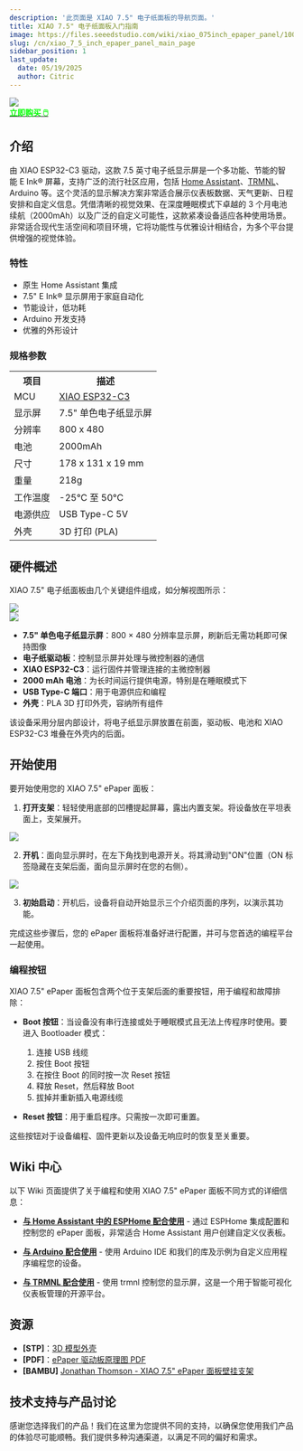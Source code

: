 ```yaml
---
description: '此页面是 XIAO 7.5" 电子纸面板的导航页面。'
title: XIAO 7.5" 电子纸面板入门指南
image: https://files.seeedstudio.com/wiki/xiao_075inch_epaper_panel/100.webp
slug: /cn/xiao_7_5_inch_epaper_panel_main_page
sidebar_position: 1
last_update:
  date: 05/19/2025
  author: Citric
---
```


<div style={{textAlign:'center'}}><img src="https://files.seeedstudio.com/wiki/xiao_075inch_epaper_panel/100.jpg" style={{width:700, height:'auto'}}/></div>

<div class="get_one_now_container" style={{textAlign: 'center'}}>
    <a class="get_one_now_item" href="https://www.seeedstudio.com/XIAO-7-5-ePaper-Panel-p-6416.html" target="_blank" rel="noopener noreferrer"><strong><span><font color={'FFFFFF'} size={"4"}> 立即购买 🖱️</font></span></strong></a>
</div>

## 介绍

由 XIAO ESP32-C3 驱动，这款 7.5 英寸电子纸显示屏是一个多功能、节能的智能 E Ink® 屏幕，支持广泛的流行社区应用，包括 [Home Assistant](https://www.home-assistant.io/)、[TRMNL](https://trmnl.app/)、Arduino 等。这个灵活的显示解决方案非常适合展示仪表板数据、天气更新、日程安排和自定义信息。凭借清晰的视觉效果、在深度睡眠模式下卓越的 3 个月电池续航（2000mAh）以及广泛的自定义可能性，这款紧凑设备适应各种使用场景。非常适合现代生活空间和项目环境，它将功能性与优雅设计相结合，为多个平台提供增强的视觉体验。

### 特性

- 原生 Home Assistant 集成
- 7.5" E Ink® 显示屏用于家庭自动化
- 节能设计，低功耗
- Arduino 开发支持
- 优雅的外形设计


### 规格参数

<div class="table-center">
	<table align="center">
		<tr>
			<th>项目</th>
			<th>描述</th>
		</tr>
		<tr>
			<td>MCU</td>
			<td><a href="https://wiki.seeedstudio.com/cn/XIAO_ESP32C3_Getting_Started/">XIAO ESP32-C3</a></td>
		</tr>
		<tr>
			<td>显示屏</td>
			<td>7.5" 单色电子纸显示屏</td>
		</tr>
		<tr>
			<td>分辨率</td>
			<td>800 x 480</td>
		</tr>
		<tr>
			<td>电池</td>
			<td>2000mAh</td>
		</tr>
		<tr>
			<td>尺寸</td>
			<td>178 x 131 x 19 mm</td>
		</tr>
		<tr>
			<td>重量</td>
			<td>218g</td>
		</tr>
		<tr>
			<td>工作温度</td>
			<td>-25°C 至 50°C</td>
		</tr>
		<tr>
			<td>电源供应</td>
			<td>USB Type-C 5V</td>
		</tr>
        <tr>
            <td>外壳</td>
            <td>3D 打印 (PLA)</td>
        </tr>
	</table>
</div>

## 硬件概述

XIAO 7.5" 电子纸面板由几个关键组件组成，如分解视图所示：


<div style={{textAlign:'center'}}><img src="https://files.seeedstudio.com/wiki/xiao_075inch_epaper_panel/207.jpg" style={{width:800, height:'auto'}}/></div>


<div style={{textAlign:'center'}}><img src="https://files.seeedstudio.com/wiki/xiao_075inch_epaper_panel/208.jpg" style={{width:800, height:'auto'}}/></div>

- **7.5" 单色电子纸显示屏**：800 × 480 分辨率显示屏，刷新后无需功耗即可保持图像
- **电子纸驱动板**：控制显示屏并处理与微控制器的通信
- **XIAO ESP32-C3**：运行固件并管理连接的主微控制器
- **2000 mAh 电池**：为长时间运行提供电源，特别是在睡眠模式下
- **USB Type-C 端口**：用于电源供应和编程
- **外壳**：PLA 3D 打印外壳，容纳所有组件

该设备采用分层内部设计，将电子纸显示屏放置在前面，驱动板、电池和 XIAO ESP32-C3 堆叠在外壳内的后面。

## 开始使用

要开始使用您的 XIAO 7.5" ePaper 面板：

1. **打开支架**：轻轻使用底部的凹槽提起屏幕，露出内置支架。将设备放在平坦表面上，支架展开。

<div style={{textAlign:'center'}}><img src="https://files.seeedstudio.com/wiki/xiao_075inch_epaper_panel/206.gif" style={{width:500, height:'auto'}}/></div>

2. **开机**：面向显示屏时，在左下角找到电源开关。将其滑动到"ON"位置（ON 标签隐藏在支架后面，面向显示屏时在您的右侧）。

<div style={{textAlign:'center'}}><img src="https://files.seeedstudio.com/wiki/xiao_075inch_epaper_panel/205.jpg" style={{width:600, height:'auto'}}/></div>

3. **初始启动**：开机后，设备将自动开始显示三个介绍页面的序列，以演示其功能。

完成这些步骤后，您的 ePaper 面板将准备好进行配置，并可与您首选的编程平台一起使用。

### 编程按钮

XIAO 7.5" ePaper 面板包含两个位于支架后面的重要按钮，用于编程和故障排除：

- **Boot 按钮**：当设备没有串行连接或处于睡眠模式且无法上传程序时使用。要进入 Bootloader 模式：
  1. 连接 USB 线缆
  2. 按住 Boot 按钮
  3. 在按住 Boot 的同时按一次 Reset 按钮
  4. 释放 Reset，然后释放 Boot
  5. 拔掉并重新插入电源线缆
    
- **Reset 按钮**：用于重启程序。只需按一次即可重置。

这些按钮对于设备编程、固件更新以及设备无响应时的恢复至关重要。

## Wiki 中心

以下 Wiki 页面提供了关于编程和使用 XIAO 7.5" ePaper 面板不同方式的详细信息：

* [**与 Home Assistant 中的 ESPHome 配合使用**](https://wiki.seeedstudio.com/cn/xiao_075inch_epaper_panel) - 通过 ESPHome 集成配置和控制您的 ePaper 面板，非常适合 Home Assistant 用户创建自定义仪表板。

* [**与 Arduino 配合使用**](https://wiki.seeedstudio.com/cn/xiao_075inch_epaper_panel_esphome) - 使用 Arduino IDE 和我们的库及示例为自定义应用程序编程您的设备。

* [**与 TRMNL 配合使用**](https://wiki.seeedstudio.com/cn/xiao_7_5_inch_epaper_panel_with_trmnl) - 使用 trmnl 控制您的显示屏，这是一个用于智能可视化仪表板管理的开源平台。

## 资源

- **[STP]**：[3D 模型外壳](https://files.seeedstudio.com/wiki/xiao_075inch_epaper_panel/3D_model.zip)
- **[PDF]**：[ePaper 驱动板原理图 PDF](https://files.seeedstudio.com/wiki/xiao_075inch_epaper_panel/ePaper_Driver_Board.pdf)
- **[BAMBU]** [Jonathan Thomson - XIAO 7.5" ePaper 面板壁挂支架](https://makerworld.com/en/models/1487711-seeed-studio-xiao-7-5-epaper-panel-wall-mount#profileId-1554538)


## 技术支持与产品讨论

感谢您选择我们的产品！我们在这里为您提供不同的支持，以确保您使用我们产品的体验尽可能顺畅。我们提供多种沟通渠道，以满足不同的偏好和需求。

<div class="table-center">
  <div class="button_tech_support_container">
  <a href="https://forum.seeedstudio.com/" class="button_forum"></a> 
  <a href="https://www.seeedstudio.com/contacts" class="button_email"></a>
  </div>

  <div class="button_tech_support_container">
  <a href="https://discord.gg/eWkprNDMU7" class="button_discord"></a> 
  <a href="https://github.com/Seeed-Studio/wiki-documents/discussions/69" class="button_discussion"></a>
  </div>
</div>